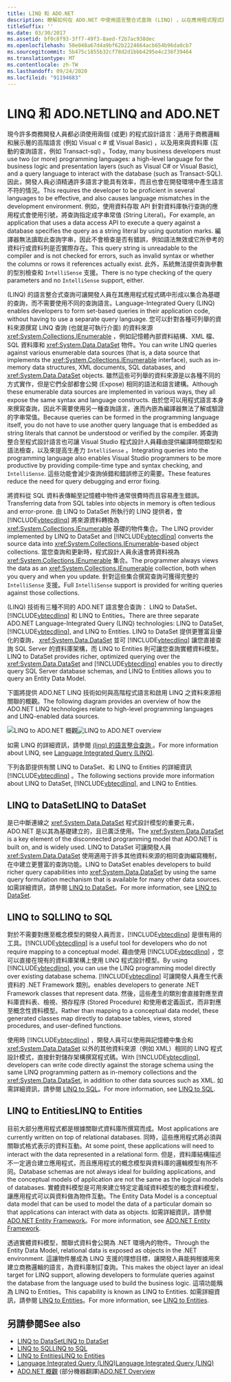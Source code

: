 ```yaml
---
title: LINQ 和 ADO.NET
description: 瞭解如何在 ADO.NET 中使用語言整合式查詢 (LINQ) ，以在應用程式程式碼中形成以集合為基礎的查詢，而不需要使用不同的查詢語言。
titleSuffix: ''
ms.date: 03/30/2017
ms.assetid: bf0c8f93-3ff7-49f3-8aed-f2b7ac938dec
ms.openlocfilehash: 50e048a67d4a9bf62b2224664acb654b96da0cb7
ms.sourcegitcommit: 5b475c1855b32cf78d2d1bbb4295e4c236f39464
ms.translationtype: MT
ms.contentlocale: zh-TW
ms.lasthandoff: 09/24/2020
ms.locfileid: "91194683"
---
```

# <a name="linq-and-adonet"></a><span data-ttu-id="77624-103">LINQ 和 ADO.NET</span><span class="sxs-lookup"><span data-stu-id="77624-103">LINQ and ADO.NET</span></span>

<span data-ttu-id="77624-104">現今許多商務開發人員都必須使用兩個 (或更) 的程式設計語言：適用于商務邏輯和展示層的高階語言 (例如 Visual c # 或 Visual Basic) ，以及用來與資料庫 (互動的查詢語言，例如 Transact-sql) 。</span><span class="sxs-lookup"><span data-stu-id="77624-104">Today, many business developers must use two (or more) programming languages: a high-level language for the business logic and presentation layers (such as Visual C# or Visual Basic), and a query language to interact with the database (such as Transact-SQL).</span></span> <span data-ttu-id="77624-105">因此，開發人員必須精通許多語言才能具有效率，而且也會在開發環境中產生語言不符的情況。</span><span class="sxs-lookup"><span data-stu-id="77624-105">This requires the developer to be proficient in several languages to be effective, and also causes language mismatches in the development environment.</span></span> <span data-ttu-id="77624-106">例如，使用資料存取 API 針對資料庫執行查詢的應用程式會使用引號，將查詢指定成字串常值 (String Literal)。</span><span class="sxs-lookup"><span data-stu-id="77624-106">For example, an application that uses a data access API to execute a query against a database specifies the query as a string literal by using quotation marks.</span></span> <span data-ttu-id="77624-107">編譯器無法讀取此查詢字串，因此不會檢查是否有錯誤，例如語法無效或它所參考的資料行或資料列是否實際存在。</span><span class="sxs-lookup"><span data-stu-id="77624-107">This query string is unreadable to the compiler and is not checked for errors, such as invalid syntax or whether the columns or rows it references actually exist.</span></span> <span data-ttu-id="77624-108">此外，系統無法提供查詢參數的型別檢查和 `IntelliSense` 支援。</span><span class="sxs-lookup"><span data-stu-id="77624-108">There is no type checking of the query parameters and no `IntelliSense` support, either.</span></span>  
  
 <span data-ttu-id="77624-109"> (LINQ) 的語言整合式查詢可讓開發人員在其應用程式程式碼中形成以集合為基礎的查詢，而不需要使用不同的查詢語言。</span><span class="sxs-lookup"><span data-stu-id="77624-109">Language-Integrated Query (LINQ) enables developers to form set-based queries in their application code, without having to use a separate query language.</span></span> <span data-ttu-id="77624-110">您可以針對各種可列舉的資料來源撰寫 LINQ 查詢 (也就是可執行介面) 的資料來源 <xref:System.Collections.IEnumerable> ，例如記憶體內部資料結構、XML 檔、SQL 資料庫和 <xref:System.Data.DataSet> 物件。</span><span class="sxs-lookup"><span data-stu-id="77624-110">You can write LINQ queries against various enumerable data sources (that is, a data source that implements the <xref:System.Collections.IEnumerable> interface), such as in-memory data structures, XML documents, SQL databases, and <xref:System.Data.DataSet> objects.</span></span> <span data-ttu-id="77624-111">雖然這些可列舉的資料來源是以各種不同的方式實作，但是它們全部都會公開 (Expose) 相同的語法和語言建構。</span><span class="sxs-lookup"><span data-stu-id="77624-111">Although these enumerable data sources are implemented in various ways, they all expose the same syntax and language constructs.</span></span> <span data-ttu-id="77624-112">由於您可以用程式語言本身來撰寫查詢，因此不需要使用另一種查詢語言，進而內嵌為編譯器無法了解或驗證的字串常值。</span><span class="sxs-lookup"><span data-stu-id="77624-112">Because queries can be formed in the programming language itself, you do not have to use another query language that is embedded as string literals that cannot be understood or verified by the compiler.</span></span> <span data-ttu-id="77624-113">將查詢整合至程式設計語言也可讓 Visual Studio 程式設計人員藉由提供編譯時間類型和語法檢查，以及來提高生產力 `IntelliSense` 。</span><span class="sxs-lookup"><span data-stu-id="77624-113">Integrating queries into the programming language also enables Visual Studio programmers to be more productive by providing compile-time type and syntax checking, and `IntelliSense`.</span></span> <span data-ttu-id="77624-114">這些功能會減少查詢偵錯和錯誤修正的需要。</span><span class="sxs-lookup"><span data-stu-id="77624-114">These features reduce the need for query debugging and error fixing.</span></span>  
  
 <span data-ttu-id="77624-115">將資料從 SQL 資料表傳輸至記憶體中物件通常很費時而且容易產生錯誤。</span><span class="sxs-lookup"><span data-stu-id="77624-115">Transferring data from SQL tables into objects in memory is often tedious and error-prone.</span></span> <span data-ttu-id="77624-116">由 LINQ to DataSet 所執行的 LINQ 提供者，會 [!INCLUDE[vbtecdlinq](../../../../includes/vbtecdlinq-md.md)] 將來源資料轉換為 <xref:System.Collections.IEnumerable> 基礎的物件集合。</span><span class="sxs-lookup"><span data-stu-id="77624-116">The LINQ provider implemented by LINQ to DataSet and [!INCLUDE[vbtecdlinq](../../../../includes/vbtecdlinq-md.md)] converts the source data into <xref:System.Collections.IEnumerable>-based object collections.</span></span> <span data-ttu-id="77624-117">當您查詢和更新時，程式設計人員永遠會將資料視為 <xref:System.Collections.IEnumerable> 集合。</span><span class="sxs-lookup"><span data-stu-id="77624-117">The programmer always views the data as an <xref:System.Collections.IEnumerable> collection, both when you query and when you update.</span></span> <span data-ttu-id="77624-118">針對這些集合撰寫查詢可獲得完整的 `IntelliSense` 支援。</span><span class="sxs-lookup"><span data-stu-id="77624-118">Full `IntelliSense` support is provided for writing queries against those collections.</span></span>  
  
 <span data-ttu-id="77624-119"> (LINQ) 技術有三種不同的 ADO.NET 語言整合查詢： LINQ to DataSet、 [!INCLUDE[vbtecdlinq](../../../../includes/vbtecdlinq-md.md)] 和 LINQ to Entities。</span><span class="sxs-lookup"><span data-stu-id="77624-119">There are three separate ADO.NET Language-Integrated Query (LINQ) technologies: LINQ to DataSet, [!INCLUDE[vbtecdlinq](../../../../includes/vbtecdlinq-md.md)], and LINQ to Entities.</span></span> <span data-ttu-id="77624-120">LINQ to DataSet 提供更豐富且優化的查詢， <xref:System.Data.DataSet> 並可 [!INCLUDE[vbtecdlinq](../../../../includes/vbtecdlinq-md.md)] 讓您直接查詢 SQL Server 的資料庫架構，而 LINQ to Entities 則可讓您查詢實體資料模型。</span><span class="sxs-lookup"><span data-stu-id="77624-120">LINQ to DataSet provides richer, optimized querying over the <xref:System.Data.DataSet> and [!INCLUDE[vbtecdlinq](../../../../includes/vbtecdlinq-md.md)] enables you to directly query SQL Server database schemas, and LINQ to Entities allows you to query an Entity Data Model.</span></span>  
  
 <span data-ttu-id="77624-121">下圖將提供 ADO.NET LINQ 技術如何與高階程式語言和啟用 LINQ 之資料來源相關聯的概觀。</span><span class="sxs-lookup"><span data-stu-id="77624-121">The following diagram provides an overview of how the ADO.NET LINQ technologies relate to high-level programming languages and LINQ-enabled data sources.</span></span>  
  
 <span data-ttu-id="77624-122">![LINQ to ADO.NET 概觀](./media/dpue-linqtoadonetoverview-bpuedev11.gif "DPUE_LinqToAdoNetOverview_bpuedev11")</span><span class="sxs-lookup"><span data-stu-id="77624-122">![LINQ to ADO.NET overview](./media/dpue-linqtoadonetoverview-bpuedev11.gif "DPUE_LinqToAdoNetOverview_bpuedev11")</span></span>  
  
 <span data-ttu-id="77624-123">如需 LINQ 的詳細資訊，請參閱 [ (linq) 的語言整合查詢 ](../../../csharp/programming-guide/concepts/linq/index.md)。</span><span class="sxs-lookup"><span data-stu-id="77624-123">For more information about LINQ, see [Language Integrated Query (LINQ)](../../../csharp/programming-guide/concepts/linq/index.md).</span></span>
  
 <span data-ttu-id="77624-124">下列各節提供有關 LINQ to DataSet、和 LINQ to Entities 的詳細資訊 [!INCLUDE[vbtecdlinq](../../../../includes/vbtecdlinq-md.md)] 。</span><span class="sxs-lookup"><span data-stu-id="77624-124">The following sections provide more information about LINQ to DataSet, [!INCLUDE[vbtecdlinq](../../../../includes/vbtecdlinq-md.md)], and LINQ to Entities.</span></span>  
  
## <a name="linq-to-dataset"></a><span data-ttu-id="77624-125">LINQ to DataSet</span><span class="sxs-lookup"><span data-stu-id="77624-125">LINQ to DataSet</span></span>  

 <span data-ttu-id="77624-126">是已中斷連線之 <xref:System.Data.DataSet> 程式設計模型的重要元素，ADO.NET 是以其為基礎建立的，且已廣泛使用。</span><span class="sxs-lookup"><span data-stu-id="77624-126">The <xref:System.Data.DataSet> is a key element of the disconnected programming model that ADO.NET is built on, and is widely used.</span></span> <span data-ttu-id="77624-127">LINQ to DataSet 可讓開發人員 <xref:System.Data.DataSet> 使用適用于許多其他資料來源的相同查詢編寫機制，在中建立更豐富的查詢功能。</span><span class="sxs-lookup"><span data-stu-id="77624-127">LINQ to DataSet enables developers to build richer query capabilities into <xref:System.Data.DataSet> by using the same query formulation mechanism that is available for many other data sources.</span></span> <span data-ttu-id="77624-128">如需詳細資訊，請參閱 [LINQ to DataSet](linq-to-dataset.md)。</span><span class="sxs-lookup"><span data-stu-id="77624-128">For more information, see [LINQ to DataSet](linq-to-dataset.md).</span></span>  
  
## <a name="linq-to-sql"></a><span data-ttu-id="77624-129">LINQ to SQL</span><span class="sxs-lookup"><span data-stu-id="77624-129">LINQ to SQL</span></span>  

 <span data-ttu-id="77624-130">對於不需要對應至概念模型的開發人員而言，[!INCLUDE[vbtecdlinq](../../../../includes/vbtecdlinq-md.md)] 是很有用的工具。</span><span class="sxs-lookup"><span data-stu-id="77624-130">[!INCLUDE[vbtecdlinq](../../../../includes/vbtecdlinq-md.md)] is a useful tool for developers who do not require mapping to a conceptual model.</span></span> <span data-ttu-id="77624-131">藉由使用 [!INCLUDE[vbtecdlinq](../../../../includes/vbtecdlinq-md.md)] ，您可以直接在現有的資料庫架構上使用 LINQ 程式設計模型。</span><span class="sxs-lookup"><span data-stu-id="77624-131">By using [!INCLUDE[vbtecdlinq](../../../../includes/vbtecdlinq-md.md)], you can use the LINQ programming model directly over existing database schema.</span></span> [!INCLUDE[vbtecdlinq](../../../../includes/vbtecdlinq-md.md)] <span data-ttu-id="77624-132">可讓開發人員產生代表資料的 .NET Framework 類別。</span><span class="sxs-lookup"><span data-stu-id="77624-132">enables developers to generate .NET Framework classes that represent data.</span></span> <span data-ttu-id="77624-133">然後，這些產生的類別會直接對應至資料庫資料表、檢視、預存程序 (Stored Procedure) 和使用者定義函式，而非對應至概念性資料模型。</span><span class="sxs-lookup"><span data-stu-id="77624-133">Rather than mapping to a conceptual data model, these generated classes map directly to database tables, views, stored procedures, and user-defined functions.</span></span>  
  
 <span data-ttu-id="77624-134">使用時 [!INCLUDE[vbtecdlinq](../../../../includes/vbtecdlinq-md.md)] ，開發人員可以使用與記憶體中集合和 <xref:System.Data.DataSet> 以外的其他資料來源（例如 XML）相同的 LINQ 程式設計模式，直接針對儲存架構撰寫程式碼。</span><span class="sxs-lookup"><span data-stu-id="77624-134">With [!INCLUDE[vbtecdlinq](../../../../includes/vbtecdlinq-md.md)], developers can write code directly against the storage schema using the same LINQ programming pattern as in-memory collections and the <xref:System.Data.DataSet>, in addition to other data sources such as XML.</span></span> <span data-ttu-id="77624-135">如需詳細資訊，請參閱 [LINQ to SQL](./sql/linq/index.md)。</span><span class="sxs-lookup"><span data-stu-id="77624-135">For more information, see [LINQ to SQL](./sql/linq/index.md).</span></span>  
  
## <a name="linq-to-entities"></a><span data-ttu-id="77624-136">LINQ to Entities</span><span class="sxs-lookup"><span data-stu-id="77624-136">LINQ to Entities</span></span>  

 <span data-ttu-id="77624-137">目前大部分應用程式都是根據關聯式資料庫所撰寫而成。</span><span class="sxs-lookup"><span data-stu-id="77624-137">Most applications are currently written on top of relational databases.</span></span> <span data-ttu-id="77624-138">同時，這些應用程式將必須與關聯式格式表示的資料互動。</span><span class="sxs-lookup"><span data-stu-id="77624-138">At some point, these applications will need to interact with the data represented in a relational form.</span></span> <span data-ttu-id="77624-139">但是，資料庫結構描述不一定適合建立應用程式，而且應用程式的概念模型與資料庫的邏輯模型有所不同。</span><span class="sxs-lookup"><span data-stu-id="77624-139">Database schemas are not always ideal for building applications, and the conceptual models of application are not the same as the logical models of databases.</span></span> <span data-ttu-id="77624-140">實體資料模型是可用來建立特定定義域資料模型的概念資料模型，讓應用程式可以與資料做為物件互動。</span><span class="sxs-lookup"><span data-stu-id="77624-140">The Entity Data Model is a conceptual data model that can be used to model the data of a particular domain so that applications can interact with data as objects.</span></span> <span data-ttu-id="77624-141">如需詳細資訊，請參閱 [ADO.NET Entity Framework](./ef/index.md)。</span><span class="sxs-lookup"><span data-stu-id="77624-141">For more information, see [ADO.NET Entity Framework](./ef/index.md).</span></span>  
  
 <span data-ttu-id="77624-142">透過實體資料模型，關聯式資料會公開為 .NET 環境內的物件。</span><span class="sxs-lookup"><span data-stu-id="77624-142">Through the Entity Data Model, relational data is exposed as objects in the .NET environment.</span></span> <span data-ttu-id="77624-143">這讓物件層成為 LINQ 支援的理想目標，讓開發人員能夠根據用來建立商務邏輯的語言，為資料庫制訂查詢。</span><span class="sxs-lookup"><span data-stu-id="77624-143">This makes the object layer an ideal target for LINQ support, allowing developers to formulate queries against the database from the language used to build the business logic.</span></span> <span data-ttu-id="77624-144">這項功能稱為 LINQ to Entities。</span><span class="sxs-lookup"><span data-stu-id="77624-144">This capability is known as LINQ to Entities.</span></span> <span data-ttu-id="77624-145">如需詳細資訊，請參閱 [LINQ to Entities](./ef/language-reference/linq-to-entities.md)。</span><span class="sxs-lookup"><span data-stu-id="77624-145">For more information, see [LINQ to Entities](./ef/language-reference/linq-to-entities.md).</span></span>  
  
## <a name="see-also"></a><span data-ttu-id="77624-146">另請參閱</span><span class="sxs-lookup"><span data-stu-id="77624-146">See also</span></span>

- [<span data-ttu-id="77624-147">LINQ to DataSet</span><span class="sxs-lookup"><span data-stu-id="77624-147">LINQ to DataSet</span></span>](linq-to-dataset.md)
- [<span data-ttu-id="77624-148">LINQ to SQL</span><span class="sxs-lookup"><span data-stu-id="77624-148">LINQ to SQL</span></span>](./sql/linq/index.md)
- [<span data-ttu-id="77624-149">LINQ to Entities</span><span class="sxs-lookup"><span data-stu-id="77624-149">LINQ to Entities</span></span>](./ef/language-reference/linq-to-entities.md)
- [<span data-ttu-id="77624-150">Language Integrated Query (LINQ)</span><span class="sxs-lookup"><span data-stu-id="77624-150">Language Integrated Query (LINQ)</span></span>](../../../csharp/programming-guide/concepts/linq/index.md)
- <span data-ttu-id="77624-151">[ADO.NET 概觀](ado-net-overview.md) \(部分機器翻譯\)</span><span class="sxs-lookup"><span data-stu-id="77624-151">[ADO.NET Overview](ado-net-overview.md)</span></span>
